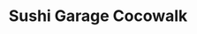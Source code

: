 ---
layout: place
title: "Sushi Garage Cocowalk"
permalink: /florida/coconut-grove/sushi-garage-cocowalk.html
stateAbbr: FL
stateName: Florida
cityName: Coconut Grove
place_id: ChIJJ9VWp6e32YgRVABD8eBz9p0
photos:
  - name: >-
      places/ChIJJ9VWp6e32YgRVABD8eBz9p0/photos/AeeoHcLmlBoHrJSmJ7-jjDD6kmeC-5fk7EVKxWLYpfvQpLRCZVKaZuHavq6X0qSsZWOsIDZE9MNfnmVjaTYP_qutVYOSk9kMUXaZ53J_Rd9SJP7SNqE208kVew7xxeSJWjaTN6Y7Clg4scTqar97P--Bjn2axOhUbf1MZ3rTMNnuSmIXeedd17io1K6Vpd_p02yR8NMy3ciXG-OGoV8vqrSk880p6Kt0Z-zuyfMPhS2wz4-O7wNaHFqOpOP664TMG9mFGYo6cCn0KTy7_6rPDRygb-p6LqSMhvaiMNdnVN9-DxjLsg
    widthPx: 900
    heightPx: 600
    authorAttributions:
      - displayName: Sushi Garage Cocowalk
        uri: https://maps.google.com/maps/contrib/107894002535068650653
        photoUri: >-
          https://lh3.googleusercontent.com/a-/ALV-UjUSj7GS5WDt3Wd_NxbYXBKr4QjVPIlouWJFZTU6RO1PGrNG84Q=s100-p-k-no-mo
    flagContentUri: >-
      https://www.google.com/local/imagery/report/?cb_client=maps_api_places.places_api&image_key=!1e10!2sAF1QipMnzVrHh1zpZlT2froV-tCn3gcRkPfoIj-l6-SJ&hl=en-US
    googleMapsUri: >-
      https://www.google.com/maps/place//data=!3m4!1e2!3m2!1sAF1QipMnzVrHh1zpZlT2froV-tCn3gcRkPfoIj-l6-SJ!2e10!4m2!3m1!1s0x88d9b7a7a756d527:0x9df673e0f1430054
  - name: >-
      places/ChIJJ9VWp6e32YgRVABD8eBz9p0/photos/AeeoHcKPm46waC2A3kYXQYho8R1NWOF2YcbluWWnERYr1LwS1yaOBl4Qu70grshWWPkY5WXUcqoIDXvEA7UZ92OM__p_v_CEORFfHmSSwVxxU8eBLJdVsqGMCf-adRbMrSBT85Q_CMQdY6Duy5mjjK-g1jh5Cowc2F-LTf2K19A_2MElXnCyhxdB9blbBs01LYmco_aTCvl7uDADYyBV8FQFTtPaNGGY6aaM4D0kDkQ8U4FZMALqCkSHxnkm7Fr5Dd3RUUNS9q8iXxxO8ffIlUeTEgjBa7CtBEXimZTza227sW9WfA
    widthPx: 3094
    heightPx: 2064
    authorAttributions:
      - displayName: Sushi Garage Cocowalk
        uri: https://maps.google.com/maps/contrib/107894002535068650653
        photoUri: >-
          https://lh3.googleusercontent.com/a-/ALV-UjUSj7GS5WDt3Wd_NxbYXBKr4QjVPIlouWJFZTU6RO1PGrNG84Q=s100-p-k-no-mo
    flagContentUri: >-
      https://www.google.com/local/imagery/report/?cb_client=maps_api_places.places_api&image_key=!1e10!2sAF1QipPklVItGGIB5xpTTCaL09zUWbnWW74sl3T3cxXE&hl=en-US
    googleMapsUri: >-
      https://www.google.com/maps/place//data=!3m4!1e2!3m2!1sAF1QipPklVItGGIB5xpTTCaL09zUWbnWW74sl3T3cxXE!2e10!4m2!3m1!1s0x88d9b7a7a756d527:0x9df673e0f1430054
  - name: >-
      places/ChIJJ9VWp6e32YgRVABD8eBz9p0/photos/AeeoHcJQbGavBunXzg4awdfrKBgT9bnqeqTTtm2wYzWdFY3_ycbGBUn2eV9HCnej3M8HcvM9sQCWmwSid1kTEAVMCx3aLjS0pFlL0xOA3BZ5x5TUQUOTeb9nqxaa1nj4c-xMIbhIjxPpp_L4w4wyII8gWBGXmg0LO7iNRJsAGbjjJJHid10YlSHvANhGAjhsRhgpH_7UMAqufiRb7cryI0nsB-6G1PUGMmevT8qrdrUCHiFNFpq_sgAGMKvMSO1w1Os_t76P4aTaOGuvKaA6q0cDtZz6fvGiUjlEubYDm1tMZaEZLA
    widthPx: 4800
    heightPx: 3200
    authorAttributions:
      - displayName: Sushi Garage Cocowalk
        uri: https://maps.google.com/maps/contrib/107894002535068650653
        photoUri: >-
          https://lh3.googleusercontent.com/a-/ALV-UjUSj7GS5WDt3Wd_NxbYXBKr4QjVPIlouWJFZTU6RO1PGrNG84Q=s100-p-k-no-mo
    flagContentUri: >-
      https://www.google.com/local/imagery/report/?cb_client=maps_api_places.places_api&image_key=!1e10!2sAF1QipObhjX-ifRpO35X1Qidjc6hk2D8IUFjA--7alEK&hl=en-US
    googleMapsUri: >-
      https://www.google.com/maps/place//data=!3m4!1e2!3m2!1sAF1QipObhjX-ifRpO35X1Qidjc6hk2D8IUFjA--7alEK!2e10!4m2!3m1!1s0x88d9b7a7a756d527:0x9df673e0f1430054
  - name: >-
      places/ChIJJ9VWp6e32YgRVABD8eBz9p0/photos/AeeoHcJmOvTuWrN84kfXr-smBPD-H9Gp2kd6lJUOxGohDommQKR5cgsh2cYopvh4GVMDAcDp6H571CNpHwfpJD2mwNBN1EI-xPFL4BA2vOMltcWqF0fB7FveJtLLteSep5GAnQY_M-KpE9QdeipORvM05W6CNUv8It_VNcsdTYor-Kt577PVderJwTOuaTfObgMGaQUyuChsGAuGz9ntWN3Ve7ptWPcZS6mm2PC2-GbE3yx4syLPRdRuGXry0sy9X2zitX6S2sQUd3qGFBXpW3fOT0_vOXZL_282Qs7fkPOCQls1hw
    widthPx: 4800
    heightPx: 3167
    authorAttributions:
      - displayName: Sushi Garage Cocowalk
        uri: https://maps.google.com/maps/contrib/107894002535068650653
        photoUri: >-
          https://lh3.googleusercontent.com/a-/ALV-UjUSj7GS5WDt3Wd_NxbYXBKr4QjVPIlouWJFZTU6RO1PGrNG84Q=s100-p-k-no-mo
    flagContentUri: >-
      https://www.google.com/local/imagery/report/?cb_client=maps_api_places.places_api&image_key=!1e10!2sAF1QipM1G8uj7DNP1fuwzNiXPp7cpnsxKm6WnFox6UQN&hl=en-US
    googleMapsUri: >-
      https://www.google.com/maps/place//data=!3m4!1e2!3m2!1sAF1QipM1G8uj7DNP1fuwzNiXPp7cpnsxKm6WnFox6UQN!2e10!4m2!3m1!1s0x88d9b7a7a756d527:0x9df673e0f1430054
  - name: >-
      places/ChIJJ9VWp6e32YgRVABD8eBz9p0/photos/AeeoHcKwMshEF0JyNRiifHhSXIDzVPVZK53FfnjnP2QZsqp_r5LOr5GNe7j9TeIfWkcD7Nm_i8Qk-CPpoJheNvU_7kyjLtYX_5o_HBkxCRBKZp48AqyFOBJ-BIJJKvBlevGsnW5AOI5xAHIJ1CfaOYwmT-HMLTJxiHcKgrUxl-T-ASY2GRGP9scnhElAwz4F9n-N4cBCcX5HtnE6n7Il4XNYXOf6gO4_mLzvYgv6sdZKQf1RPH_5xQqd_WB1iM_9C3YNorUa0qmUCgXifeY0t6UwVvSOIQs9g4G7rUFY0VpwrqErWT8I--5zSn4kZ3XZK1gU5Irs92Z4DtqdWRWTORJfTHJY7p04vdQXdYUfLkMbhygcwSgtz2yZ9okt7fmWQbQlBTEHyZ2WYaW3X0GA-NK8IWwkRPschZrt7lK4sDO8ajpM9g
    widthPx: 4000
    heightPx: 3000
    authorAttributions:
      - displayName: byron stephenson
        uri: https://maps.google.com/maps/contrib/113432044707339922547
        photoUri: >-
          https://lh3.googleusercontent.com/a-/ALV-UjWKmd-2xiJ565VD7glnaGNyE9BlnGQ-Jwan5WCvqZ04NUphXsJETg=s100-p-k-no-mo
    flagContentUri: >-
      https://www.google.com/local/imagery/report/?cb_client=maps_api_places.places_api&image_key=!1e10!2sCIHM0ogKEICAgICd5JeHaA&hl=en-US
    googleMapsUri: >-
      https://www.google.com/maps/place//data=!3m4!1e2!3m2!1sCIHM0ogKEICAgICd5JeHaA!2e10!4m2!3m1!1s0x88d9b7a7a756d527:0x9df673e0f1430054
  - name: >-
      places/ChIJJ9VWp6e32YgRVABD8eBz9p0/photos/AeeoHcL9i2sovTxAjuxG-hbGtd5KhkvcJ9Cpn1xE23FJdBIn-zbtsyn1XPYcXqH3X96b9D7MClh6SPKcZkI3Gwpal7_jxkllAEOpf_98VPdo7KDuR8WUAkE-6_XG02RMyeaxwJ-IF7lKSLaWJSi2IYhIHfqadewJNq1RUwngHIwyatmGEQTAbSE_DPk3rw4lzq5es5dPwh2c_HhtNwXzzd9l2SirQovpMN0qfKOHcm7PjlomUNDyVE1FWvkm3HHtSutDI2IJvwOCJ5kUza3Hio8147j5MUrX4ox4kJP_49Qu0r7kPA
    widthPx: 3959
    heightPx: 2640
    authorAttributions:
      - displayName: Sushi Garage Cocowalk
        uri: https://maps.google.com/maps/contrib/107894002535068650653
        photoUri: >-
          https://lh3.googleusercontent.com/a-/ALV-UjUSj7GS5WDt3Wd_NxbYXBKr4QjVPIlouWJFZTU6RO1PGrNG84Q=s100-p-k-no-mo
    flagContentUri: >-
      https://www.google.com/local/imagery/report/?cb_client=maps_api_places.places_api&image_key=!1e10!2sAF1QipNY4yXMTnbAGIC4jSaw2CEYLH1_FYKFIzTDPyyT&hl=en-US
    googleMapsUri: >-
      https://www.google.com/maps/place//data=!3m4!1e2!3m2!1sAF1QipNY4yXMTnbAGIC4jSaw2CEYLH1_FYKFIzTDPyyT!2e10!4m2!3m1!1s0x88d9b7a7a756d527:0x9df673e0f1430054
  - name: >-
      places/ChIJJ9VWp6e32YgRVABD8eBz9p0/photos/AeeoHcLYrTfsoHDxYehk4F0yV_NK_Lh6qSKncap7yuWehRTGXUL8Ok8Eq80-W4gw2hHk3a1rNvcpZ4U9tqGjYY4v9IXsIPQzKW-EZsXTUumVy6i14VPQnVQeLLv_qSS2D16bWIPX5y3HGjA3kC5dwq1IGRHo6AkF0Z3L-BGnonb5Z5OfUi6T7XWcl1FwSm8E-G5J05k4Eph4uxTLfAFbceyEcI9olzOEMtiTx76Q1hLh6Vw0ehXwg3tL9MMNpZ_MlN6KsfrurdAe3GSLrSUux1utw6ICKK2X3Q6Q3vAgNNxj5gRZLg
    widthPx: 4800
    heightPx: 3203
    authorAttributions:
      - displayName: Sushi Garage Cocowalk
        uri: https://maps.google.com/maps/contrib/107894002535068650653
        photoUri: >-
          https://lh3.googleusercontent.com/a-/ALV-UjUSj7GS5WDt3Wd_NxbYXBKr4QjVPIlouWJFZTU6RO1PGrNG84Q=s100-p-k-no-mo
    flagContentUri: >-
      https://www.google.com/local/imagery/report/?cb_client=maps_api_places.places_api&image_key=!1e10!2sAF1QipPOZmD6rmp5ixqT3U66WF2-jtIg-qnwCM-T1e5O&hl=en-US
    googleMapsUri: >-
      https://www.google.com/maps/place//data=!3m4!1e2!3m2!1sAF1QipPOZmD6rmp5ixqT3U66WF2-jtIg-qnwCM-T1e5O!2e10!4m2!3m1!1s0x88d9b7a7a756d527:0x9df673e0f1430054
  - name: >-
      places/ChIJJ9VWp6e32YgRVABD8eBz9p0/photos/AeeoHcLkaODKh7yx9U79Fn0azF8MoBA9UH1pTNqtqa_e89zT0IlTwe80hD4HbD-PrbS9r_E2FUWFN0FhJrKwyzz5OhW4UWrgucnAnjqC8jxZ7w7mQmZQScxbrjGyoD-s6qXs_S5s-4nZz8aZRHEc-OSMTAmbWXFpBTm0kvGhE2FL-TP2oNHjA1E1IwnOd0xUi_1X395m3CYdzOK9k2VEStUvXcekSiijBZDd_ve9OQ3G0u3GaAKkMBcFwr6DM9ayCYSHbbesM1FRkdxO3YaY3KL0mDoilqTB89WDjIw9883zGkv1nurl5zmmoCSiUIZibCWbrKDW9rLK8zd9iQY73VEHmv073VEL4JxUDf3oIpwsJpQG0NZHn77AZSp9EeEdqMbwLy9A5rT83j5sf-JsWWcdLhCR2vGBoP7azOsijUyH5Uk
    widthPx: 4032
    heightPx: 3024
    authorAttributions:
      - displayName: Grace Bucholtz South Florida Realtor
        uri: https://maps.google.com/maps/contrib/100911414130164038315
        photoUri: >-
          https://lh3.googleusercontent.com/a-/ALV-UjWVu7B0qwx_C0EUGdGFZTvk-JG0XH8Sp2mgjljKyWRbwPYoih3k=s100-p-k-no-mo
    flagContentUri: >-
      https://www.google.com/local/imagery/report/?cb_client=maps_api_places.places_api&image_key=!1e10!2sCIHM0ogKEICAgIC_wcDzDg&hl=en-US
    googleMapsUri: >-
      https://www.google.com/maps/place//data=!3m4!1e2!3m2!1sCIHM0ogKEICAgIC_wcDzDg!2e10!4m2!3m1!1s0x88d9b7a7a756d527:0x9df673e0f1430054
  - name: >-
      places/ChIJJ9VWp6e32YgRVABD8eBz9p0/photos/AeeoHcJuc5Qr6giEVQUzDAyaIg2rtTDSDQHEyJa-E1CCGWdWktpBQXiDCryEmclQRq2iUpgX6X5lrK1gosznJGIbGWZvLJz5ZQhbbLh0oTCdobpnxcu_qfaia6ADD1OSIaNl5fnoFQAde2Rg92WeGV7kDWUbag1vlvHgNsFYN6N54g2yM8T9es1lzd-_WBfT_aOeh9sRkFq6K1uoELFTMKYvT_m8SzHkJPlG0ZMZPDZscvY48lNK6hmwHMyIFILLWown7d-yNAmtP9-OnXqD6_Vhdz51Z2A6qXG9KbYMqvuQ_4rTYg
    widthPx: 4800
    heightPx: 3236
    authorAttributions:
      - displayName: Sushi Garage Cocowalk
        uri: https://maps.google.com/maps/contrib/107894002535068650653
        photoUri: >-
          https://lh3.googleusercontent.com/a-/ALV-UjUSj7GS5WDt3Wd_NxbYXBKr4QjVPIlouWJFZTU6RO1PGrNG84Q=s100-p-k-no-mo
    flagContentUri: >-
      https://www.google.com/local/imagery/report/?cb_client=maps_api_places.places_api&image_key=!1e10!2sAF1QipNBkusf54I1Gx46JW_ro2UC8v9GhU_tIDc3KfU7&hl=en-US
    googleMapsUri: >-
      https://www.google.com/maps/place//data=!3m4!1e2!3m2!1sAF1QipNBkusf54I1Gx46JW_ro2UC8v9GhU_tIDc3KfU7!2e10!4m2!3m1!1s0x88d9b7a7a756d527:0x9df673e0f1430054
  - name: >-
      places/ChIJJ9VWp6e32YgRVABD8eBz9p0/photos/AeeoHcICMSg7iLmG7cDlENwOHH1dAN9sNRJl8Z7JMJnpFd2yYw_TuAgdI3pSm6cy5SQezcyUqJb6TQMfmBpd3rIaf2YzxNJijXr_0Vb5fI_RVzp_u5rfOsrpF9XjF4Te97xuIuO53WrRQjIwj1Sw8nYDrhnlZA-jHUt15H5JZKlrYnVLBYUrlT_mOYyX2VOFsjeejHwO7YmO0TuU18LGkG94q5D0p1isGZW14HH3kNNnK_cCRPhgxbkFYOPsCtlJiGCCtQIDXM2a4HdXvNJjLnaoEWi345qyhuqvZEZaS8EhNmEcpAhi4q5wL4Y0vep_su9LWV9TRv47-aEKrIF9LN_rGX9a0kuABlrmT2zukjURXkIPVxJZUFzpiGQ8fE8Kl0m4lzsxHs1XQkPfFPOHAIj9Q_BUSDujOhJL9vWEgpxp13i9qQ
    widthPx: 3600
    heightPx: 4800
    authorAttributions:
      - displayName: Paola Villalobos
        uri: https://maps.google.com/maps/contrib/104587337172759452331
        photoUri: >-
          https://lh3.googleusercontent.com/a-/ALV-UjVaZRB4dzsldxYM6rU4Xv2WvyTpragIMyf2tkhw-Oz491qE_MgDOQ=s100-p-k-no-mo
    flagContentUri: >-
      https://www.google.com/local/imagery/report/?cb_client=maps_api_places.places_api&image_key=!1e10!2sCIHM0ogKEICAgMDQlICybQ&hl=en-US
    googleMapsUri: >-
      https://www.google.com/maps/place//data=!3m4!1e2!3m2!1sCIHM0ogKEICAgMDQlICybQ!2e10!4m2!3m1!1s0x88d9b7a7a756d527:0x9df673e0f1430054
address: 3015 Grand Ave, Coconut Grove, FL 33133, USA
street: 3015 Grand Ave
city: Coconut Grove
state: FL
zip: '33133'
country: USA
neighborhood: Coconut Grove
latitude: '25.728419'
longitude: '-80.241958'
accessibility_options:
  wheelchairAccessibleParking: true
  wheelchairAccessibleEntrance: true
  wheelchairAccessibleRestroom: true
  wheelchairAccessibleSeating: true
business_status: OPERATIONAL
name: Sushi Garage Cocowalk
google_maps_links:
  directionsUri: >-
    https://www.google.com/maps/dir//''/data=!4m7!4m6!1m1!4e2!1m2!1m1!1s0x88d9b7a7a756d527:0x9df673e0f1430054!3e0
  placeUri: https://maps.google.com/?cid=11382412518183075924
  writeAReviewUri: >-
    https://www.google.com/maps/place//data=!4m3!3m2!1s0x88d9b7a7a756d527:0x9df673e0f1430054!12e1
  reviewsUri: >-
    https://www.google.com/maps/place//data=!4m4!3m3!1s0x88d9b7a7a756d527:0x9df673e0f1430054!9m1!1b1
  photosUri: >-
    https://www.google.com/maps/place//data=!4m3!3m2!1s0x88d9b7a7a756d527:0x9df673e0f1430054!10e5
primary_type: Sushi Restaurant
opening_hours:
  regular: null
  current: null
secondary_opening_hours:
  regular:
    weekdayDescriptions: null
    type: null
  current:
    weekdayDescriptions: null
    type: null
phone: '+17869464222'
price_level: null
price_range: null
rating: '4.6'
rating_count: 1307
website: https://www.sushigarage.com/
description: null
reviews:
  - name: >-
      places/ChIJJ9VWp6e32YgRVABD8eBz9p0/reviews/ChdDSUhNMG9nS0VJQ0FnSUNfd2NEemxnRRAB
    relativePublishTimeDescription: 2 months ago
    rating: 5
    text:
      text: >-
        Sushi Garage at CocoWalk is a gem! 🌟 The location is perfect, and the
        food is absolutely delicious—bursting with flavor in every bite. It was
        such a relaxing meal, and their vegetarian sushi options truly impressed
        me. 🍣✨


        Don’t miss the mixed mushrooms and crispy avocado—they’re must-tries!
        🥑🍄 Highly recommended for a delightful casual dining experience.
        #SushiGarage #CocoWalkEats #VegetarianSushi #FoodieFavorites #cocowalk
        #coconutgrove #miami #coconutgrovesushi #gracebucholtz
        #gracebucholtzexprealty #southfloridarealestate #movingtosoflo
        #southfloridaliving #coconutgroverealestate #movingtococonutgrove
      languageCode: en
    originalText:
      text: >-
        Sushi Garage at CocoWalk is a gem! 🌟 The location is perfect, and the
        food is absolutely delicious—bursting with flavor in every bite. It was
        such a relaxing meal, and their vegetarian sushi options truly impressed
        me. 🍣✨


        Don’t miss the mixed mushrooms and crispy avocado—they’re must-tries!
        🥑🍄 Highly recommended for a delightful casual dining experience.
        #SushiGarage #CocoWalkEats #VegetarianSushi #FoodieFavorites #cocowalk
        #coconutgrove #miami #coconutgrovesushi #gracebucholtz
        #gracebucholtzexprealty #southfloridarealestate #movingtosoflo
        #southfloridaliving #coconutgroverealestate #movingtococonutgrove
      languageCode: en
    authorAttribution:
      displayName: Grace Bucholtz South Florida Realtor
      uri: https://www.google.com/maps/contrib/100911414130164038315/reviews
      photoUri: >-
        https://lh3.googleusercontent.com/a-/ALV-UjWVu7B0qwx_C0EUGdGFZTvk-JG0XH8Sp2mgjljKyWRbwPYoih3k=s128-c0x00000000-cc-rp-mo-ba5
    publishTime: '2025-01-16T18:36:55.194667Z'
    flagContentUri: >-
      https://www.google.com/local/review/rap/report?postId=ChdDSUhNMG9nS0VJQ0FnSUNfd2NEemxnRRAB&d=17924085&t=1
    googleMapsUri: >-
      https://www.google.com/maps/reviews/data=!4m6!14m5!1m4!2m3!1sChdDSUhNMG9nS0VJQ0FnSUNfd2NEemxnRRAB!2m1!1s0x88d9b7a7a756d527:0x9df673e0f1430054
  - name: >-
      places/ChIJJ9VWp6e32YgRVABD8eBz9p0/reviews/ChZDSUhNMG9nS0VJQ0FnSUNIcmV1bVhBEAE
    relativePublishTimeDescription: 7 months ago
    rating: 5
    text:
      text: >-
        Came for a quick bite and we loved the food , the Korean beef tacos were
        so flavorful, the sushi was fresh , the beer (we’d never tried it ) was
        great. We sat with Ivanna , she was really nice & attentive ! I would
        definitely come back & recommend checking them out !
      languageCode: en
    originalText:
      text: >-
        Came for a quick bite and we loved the food , the Korean beef tacos were
        so flavorful, the sushi was fresh , the beer (we’d never tried it ) was
        great. We sat with Ivanna , she was really nice & attentive ! I would
        definitely come back & recommend checking them out !
      languageCode: en
    authorAttribution:
      displayName: Cass Negrete
      uri: https://www.google.com/maps/contrib/117845491257234098070/reviews
      photoUri: >-
        https://lh3.googleusercontent.com/a-/ALV-UjU_Aj2tszjV4jj08qLfJmxI8Q3vqOJ--halwP9L7APqw5PwePmG=s128-c0x00000000-cc-rp-mo-ba3
    publishTime: '2024-09-07T17:24:42.983905Z'
    flagContentUri: >-
      https://www.google.com/local/review/rap/report?postId=ChZDSUhNMG9nS0VJQ0FnSUNIcmV1bVhBEAE&d=17924085&t=1
    googleMapsUri: >-
      https://www.google.com/maps/reviews/data=!4m6!14m5!1m4!2m3!1sChZDSUhNMG9nS0VJQ0FnSUNIcmV1bVhBEAE!2m1!1s0x88d9b7a7a756d527:0x9df673e0f1430054
  - name: >-
      places/ChIJJ9VWp6e32YgRVABD8eBz9p0/reviews/ChdDSUhNMG9nS0VJQ0FnSUNmeXItaDVnRRAB
    relativePublishTimeDescription: 3 months ago
    rating: 5
    text:
      text: >-
        Had the best time having dinner with my family at Sushi Garage! Great
        ambiance and service, food was amazing, drinks were strong. Their happy
        hour deals are bomb.
      languageCode: en
    originalText:
      text: >-
        Had the best time having dinner with my family at Sushi Garage! Great
        ambiance and service, food was amazing, drinks were strong. Their happy
        hour deals are bomb.
      languageCode: en
    authorAttribution:
      displayName: Aaliyah Pasols
      uri: https://www.google.com/maps/contrib/118012481570977171421/reviews
      photoUri: >-
        https://lh3.googleusercontent.com/a-/ALV-UjWmxKjFMX4j7B7Q1Djz4NDubXDj2_MO6FzgyT8HWi417Ur5x5qpQg=s128-c0x00000000-cc-rp-mo
    publishTime: '2024-12-28T00:51:54.211619Z'
    flagContentUri: >-
      https://www.google.com/local/review/rap/report?postId=ChdDSUhNMG9nS0VJQ0FnSUNmeXItaDVnRRAB&d=17924085&t=1
    googleMapsUri: >-
      https://www.google.com/maps/reviews/data=!4m6!14m5!1m4!2m3!1sChdDSUhNMG9nS0VJQ0FnSUNmeXItaDVnRRAB!2m1!1s0x88d9b7a7a756d527:0x9df673e0f1430054
  - name: >-
      places/ChIJJ9VWp6e32YgRVABD8eBz9p0/reviews/ChdDSUhNMG9nS0VJQ0FnSUR2NG9TX3JnRRAB
    relativePublishTimeDescription: 3 months ago
    rating: 3
    text:
      text: >-
        Food

        The sushi was pretty mid. The tuna was minced, which was unacceptable
        for $20 a roll and basic sushi… like we aren’t talking specialty rolls
        here. This was a basic rolls and it had minced tuna, like how cheap of a
        restaurant do you have to be to serve minced tuna, so that’s poor
        quality sushi rolls in my experience. The yakisoba was better than
        sushi. The nigiri prices were straight rip off so we didn’t order it.


        Service

        All of the food was ordered at the same time (5 ppl) yet it all came out
        at separate times and super delayed with an empty restaurant. One person
        didn’t even get their food until really really late after everyone was
        done eating,  another person ordered hot water and it took 20 minutes to
        get. We were there at 6:30 PM in the middle of the week and it was
        totally empty restaurant. I guess this restaurant isn’t very good if
        people don’t come to it during the prime dinner hour. That was my clue
        that maybe this place isn’t that great, at sushi anyway.


        Atmosphere

        was mid also. There are hanging fish on the ceiling and they were all
        really really dusty. They need to clean those. They thought they were
        cool when they put them up but they forgot that you actually have to
        clean the 400 fish you left on the hanging from the rafters


        Price

        If you want to fill up I’d say it’s about 75-100 bux a person. If you’re
        drinking alcohol add $30.
      languageCode: en
    originalText:
      text: >-
        Food

        The sushi was pretty mid. The tuna was minced, which was unacceptable
        for $20 a roll and basic sushi… like we aren’t talking specialty rolls
        here. This was a basic rolls and it had minced tuna, like how cheap of a
        restaurant do you have to be to serve minced tuna, so that’s poor
        quality sushi rolls in my experience. The yakisoba was better than
        sushi. The nigiri prices were straight rip off so we didn’t order it.


        Service

        All of the food was ordered at the same time (5 ppl) yet it all came out
        at separate times and super delayed with an empty restaurant. One person
        didn’t even get their food until really really late after everyone was
        done eating,  another person ordered hot water and it took 20 minutes to
        get. We were there at 6:30 PM in the middle of the week and it was
        totally empty restaurant. I guess this restaurant isn’t very good if
        people don’t come to it during the prime dinner hour. That was my clue
        that maybe this place isn’t that great, at sushi anyway.


        Atmosphere

        was mid also. There are hanging fish on the ceiling and they were all
        really really dusty. They need to clean those. They thought they were
        cool when they put them up but they forgot that you actually have to
        clean the 400 fish you left on the hanging from the rafters


        Price

        If you want to fill up I’d say it’s about 75-100 bux a person. If you’re
        drinking alcohol add $30.
      languageCode: en
    authorAttribution:
      displayName: Weston Hood
      uri: https://www.google.com/maps/contrib/117355711189255334920/reviews
      photoUri: >-
        https://lh3.googleusercontent.com/a-/ALV-UjWFdu3Dg2gh8UVKw9siKzJG-5BjQNghHjoZIU1env1cztXVu-H5=s128-c0x00000000-cc-rp-mo-ba7
    publishTime: '2024-12-26T03:19:12.202347Z'
    flagContentUri: >-
      https://www.google.com/local/review/rap/report?postId=ChdDSUhNMG9nS0VJQ0FnSUR2NG9TX3JnRRAB&d=17924085&t=1
    googleMapsUri: >-
      https://www.google.com/maps/reviews/data=!4m6!14m5!1m4!2m3!1sChdDSUhNMG9nS0VJQ0FnSUR2NG9TX3JnRRAB!2m1!1s0x88d9b7a7a756d527:0x9df673e0f1430054
  - name: >-
      places/ChIJJ9VWp6e32YgRVABD8eBz9p0/reviews/ChZDSUhNMG9nS0VJQ0FnTURnenQ3TWZ3EAE
    relativePublishTimeDescription: a month ago
    rating: 1
    text:
      text: >-
        If you want to waste your money, definitely go here.


        The sushi rolls were laughable and the dishes were bite size. Imagine
        paying $29 for a tuna chicharron roll and getting basically a California
        roll with little pieces of pork meat on the side.


        The server was nice and helpful. A shame that he got stuck working at a
        below mediocre restaurant.
      languageCode: en
    originalText:
      text: >-
        If you want to waste your money, definitely go here.


        The sushi rolls were laughable and the dishes were bite size. Imagine
        paying $29 for a tuna chicharron roll and getting basically a California
        roll with little pieces of pork meat on the side.


        The server was nice and helpful. A shame that he got stuck working at a
        below mediocre restaurant.
      languageCode: en
    authorAttribution:
      displayName: G N
      uri: https://www.google.com/maps/contrib/114171973351266006618/reviews
      photoUri: >-
        https://lh3.googleusercontent.com/a/ACg8ocJ3tmOJwp8YQxY05CtGKz0I8mTumr6_6IL6HImivYqA_nL5Xw=s128-c0x00000000-cc-rp-mo-ba4
    publishTime: '2025-02-24T19:19:01.204720Z'
    flagContentUri: >-
      https://www.google.com/local/review/rap/report?postId=ChZDSUhNMG9nS0VJQ0FnTURnenQ3TWZ3EAE&d=17924085&t=1
    googleMapsUri: >-
      https://www.google.com/maps/reviews/data=!4m6!14m5!1m4!2m3!1sChZDSUhNMG9nS0VJQ0FnTURnenQ3TWZ3EAE!2m1!1s0x88d9b7a7a756d527:0x9df673e0f1430054
parking_options:
  paidParkingLot: true
payment_options:
  acceptsCreditCards: true
  acceptsCashOnly: false
allow_dogs: null
curbside_pickup: null
delivery: true
dine_in: true
good_for_children: null
good_for_groups: true
good_for_sports: null
live_music: null
menu_for_children: false
outdoor_seating: true
reservable: true
restroom: true
serves_beer: true
serves_breakfast: false
serves_brunch: true
serves_cocktails: true
serves_coffee: null
serves_dinner: true
serves_dessert: true
serves_lunch: true
serves_vegetarian_food: null
serves_wine: true
takeout: true

---